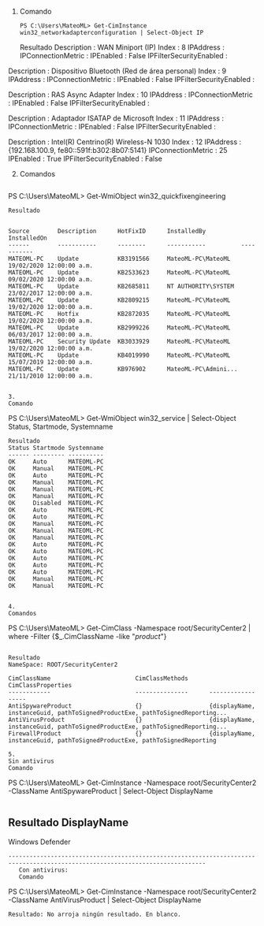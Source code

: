 1. 
   Comando  
   ```
   PS C:\Users\MateoML> Get-CimInstance win32_networkadapterconfiguration | Select-Object IP
   ```   
   Resultado
Description             : WAN Miniport (IP)
Index                   : 8
IPAddress               : 
IPConnectionMetric      : 
IPEnabled               : False
IPFilterSecurityEnabled : 

Description             : Dispositivo Bluetooth (Red de área personal)
Index                   : 9
IPAddress               : 
IPConnectionMetric      : 
IPEnabled               : False
IPFilterSecurityEnabled : 

Description             : RAS Async Adapter
Index                   : 10
IPAddress               : 
IPConnectionMetric      : 
IPEnabled               : False
IPFilterSecurityEnabled : 

Description             : Adaptador ISATAP de Microsoft
Index                   : 11
IPAddress               : 
IPConnectionMetric      : 
IPEnabled               : False
IPFilterSecurityEnabled : 

Description             : Intel(R) Centrino(R) Wireless-N 1030
Index                   : 12
IPAddress               : {192.168.100.9, fe80::591f:b302:8b07:5141}
IPConnectionMetric      : 25
IPEnabled               : True
IPFilterSecurityEnabled : False

2.
   Comandos
   ```
  PS C:\Users\MateoML> Get-WmiObject win32_quickfixengineering
   ```   
   Resultado
  
  
Source        Description      HotFixID      InstalledBy          InstalledOn              
------        -----------      --------      -----------          -----------              
MATEOML-PC    Update           KB3191566     MateoML-PC\MateoML   19/02/2020 12:00:00 a.m. 
MATEOML-PC    Update           KB2533623     MateoML-PC\MateoML   09/02/2020 12:00:00 a.m. 
MATEOML-PC    Update           KB2685811     NT AUTHORITY\SYSTEM  23/02/2017 12:00:00 a.m. 
MATEOML-PC    Update           KB2809215     MateoML-PC\MateoML   19/02/2020 12:00:00 a.m. 
MATEOML-PC    Hotfix           KB2872035     MateoML-PC\MateoML   19/02/2020 12:00:00 a.m. 
MATEOML-PC    Update           KB2999226     MateoML-PC\MateoML   06/03/2017 12:00:00 a.m. 
MATEOML-PC    Security Update  KB3033929     MateoML-PC\MateoML   19/02/2020 12:00:00 a.m. 
MATEOML-PC    Update           KB4019990     MateoML-PC\MateoML   15/07/2019 12:00:00 a.m. 
MATEOML-PC    Update           KB976902      MateoML-PC\Admini... 21/11/2010 12:00:00 a.m. 
   
   
3. 
Comando
   ```
   PS C:\Users\MateoML> Get-WmiObject win32_service | Select-Object Status, Startmode, Systemname
   ```
   Resultado
Status Startmode Systemname
------ --------- ----------
OK     Auto      MATEOML-PC
OK     Manual    MATEOML-PC
OK     Auto      MATEOML-PC
OK     Manual    MATEOML-PC
OK     Manual    MATEOML-PC
OK     Manual    MATEOML-PC
OK     Disabled  MATEOML-PC
OK     Auto      MATEOML-PC
OK     Auto      MATEOML-PC
OK     Manual    MATEOML-PC
OK     Manual    MATEOML-PC
OK     Manual    MATEOML-PC
OK     Auto      MATEOML-PC
OK     Auto      MATEOML-PC
OK     Auto      MATEOML-PC
OK     Auto      MATEOML-PC
OK     Auto      MATEOML-PC
OK     Manual    MATEOML-PC
OK     Manual    MATEOML-PC
   
   
4. 
   Comandos
   ```
   PS C:\Users\MateoML> Get-CimClass -Namespace root/SecurityCenter2 | where -Filter {$_.CimClassName -like "*product*"}
   ```
   
   Resultado
 NameSpace: ROOT/SecurityCenter2

CimClassName                        CimClassMethods      CimClassProperties                                                          
------------                        ---------------      ------------------                                                          
AntiSpywareProduct                  {}                   {displayName, instanceGuid, pathToSignedProductExe, pathToSignedReporting...
AntiVirusProduct                    {}                   {displayName, instanceGuid, pathToSignedProductExe, pathToSignedReporting...
FirewallProduct                     {}                   {displayName, instanceGuid, pathToSignedProductExe, pathToSignedReporting
   
5. 
   Sin antivirus   
   Comando
   ```
   PS C:\Users\MateoML> Get-CimInstance -Namespace root/SecurityCenter2 -ClassName AntiSpywareProduct | Select-Object DisplayName
   ```
```
   Resultado
DisplayName     
-----------     
Windows Defender
```
------------------------------------------------------------------------------------------------------------------------------
   Con antivirus:  
   Comando
   ```
   PS C:\Users\MateoML> Get-CimInstance -Namespace root/SecurityCenter2 -ClassName AntiVirusProduct | Select-Object DisplayName
   ```
  Resultado: No arroja ningún resultado. En blanco.
